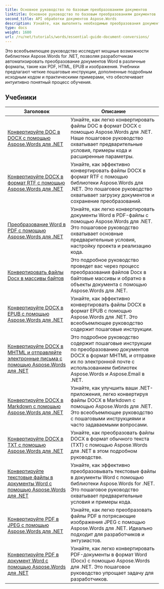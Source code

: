 ```yaml
---
title: Основное руководство по базовым преобразованиям документов
linktitle: Основное руководство по базовым преобразованиям документов
second_title: API обработки документов Aspose.Words
description: Узнайте, как выполнять необходимые преобразования документов с помощью Aspose.Words для .NET. Это руководство содержит пошаговые инструкции по преобразованию файлов Word в PDF, TXT, HTML и многое другое.
type: docs
weight: 1600
url: /ru/net/tutorials/words/essential-guide-document-conversions/
---
```


Это всеобъемлющее руководство исследует мощные возможности библиотеки Aspose.Words for .NET, позволяя разработчикам автоматизировать преобразование документов Word в различные форматы, такие как PDF, HTML, EPUB и изображения. Учебники предлагают четкие пошаговые инструкции, дополненные подробным исходным кодом и практическими примерами, что обеспечивает интуитивно понятный процесс обучения.

 ## Учебники
| Заголовок | Описание |
| --- | --- |
| [Конвертируйте DOC в DOCX с помощью Aspose.Words для .NET](./convert-doc-to-docx/) | Узнайте, как легко конвертировать файлы DOC в формат DOCX с помощью Aspose.Words для .NET. Наше пошаговое руководство охватывает предварительные условия, примеры кода и расширенные параметры.  |
| [Конвертируйте DOCX в формат RTF с помощью Aspose.Words для .NET](./convert-docx-to-rtf/) | Узнайте, как эффективно конвертировать файлы DOCX в формат RTF с помощью библиотеки Aspose.Words для .NET. Это пошаговое руководство охватывает загрузку документов и сохранение преобразований. |  
| [Преобразование Word в PDF с помощью Aspose.Words для .NET](./convert-word-to-pdf/) | Узнайте, как легко конвертировать документы Word в PDF-файлы с помощью Aspose.Words для .NET. Это пошаговое руководство охватывает основные предварительные условия, настройку проекта и реализацию кода. | 
| [Конвертировать файлы Docx в массивы байтов](./convert-docx-to-byte-arrays/) | Это подробное руководство проведет вас через процесс преобразования файлов Docx в байтовые массивы и обратно в объекты документа с помощью Aspose.Words для .NET. |  
| [Конвертируйте DOCX в EPUB с помощью Aspose.Words для .NET](./convert-docx-to-epub/) | Узнайте, как эффективно конвертировать файлы DOCX в формат EPUB с помощью Aspose.Words для .NET. Это всеобъемлющее руководство содержит пошаговые инструкции. |
| [Конвертируйте DOCX в MHTML и отправляйте электронные письма с помощью Aspose.Words для .NET](./convert-docx-to-mhtml-send-email/) | Это подробное руководство содержит пошаговые инструкции по преобразованию документов DOCX в формат MHTML и отправке их по электронной почте с использованием библиотек Aspose.Words и Aspose.Email в .NET. |
| [Конвертируйте DOCX в Markdown с помощью Aspose.Words для .NET](./convert-docx-to-markdown/) | Узнайте, как улучшить ваши .NET-приложения, легко конвертируя файлы DOCX в Markdown с помощью Aspose.Words для .NET. Это всеобъемлющее руководство с пошаговыми инструкциями и часто задаваемыми вопросами. |
| [Конвертируйте DOCX в TXT с помощью Aspose.Words для .NET](./convert-docx-to-txt/) | Узнайте, как преобразовать файлы DOCX в формат обычного текста (TXT) с помощью Aspose.Words для .NET в этом подробном руководстве. |
| [Конвертируйте текстовые файлы в документы Word с помощью Aspose.Words для .NET](./convert-text-files-to-word-documents/) | Узнайте, как эффективно преобразовывать текстовые файлы в документы Word с помощью библиотеки Aspose.Words for .NET. Это пошаговое руководство охватывает предварительные условия и примеры кода. | 
| [Конвертируйте PDF в JPEG с помощью Aspose.Words для .NET](./convert-pdf-to-jpeg/) | Узнайте, как легко преобразовать файлы PDF в потрясающие изображения JPEG с помощью Aspose.Words для .NET. Идеально подходит для разработчиков и энтузиастов. |
| [Конвертируйте PDF в документ Word с помощью Aspose.Words для .NET](./convert-pdf-to-word/) | Узнайте, как легко конвертировать PDF-документы в формат Word (Docx) с помощью Aspose.Words для .NET. Это пошаговое руководство упрощает задачу для разработчиков. |